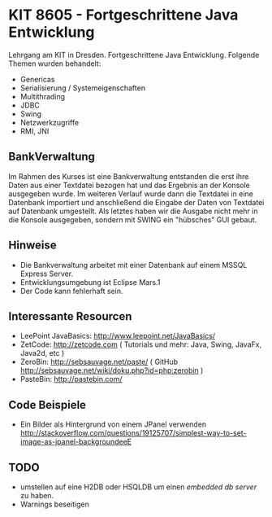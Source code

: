 # KIT 8605 - Fortgeschrittene Java Entwicklung

Lehrgang am KIT in Dresden. Fortgeschrittene Java Entwicklung. Folgende Themen wurden behandelt:

- Genericas
- Serialisierung / Systemeigenschaften
- Multithrading
- JDBC
- Swing
- Netzwerkzugriffe
- RMI, JNI

## BankVerwaltung

Im Rahmen des Kurses ist eine Bankverwaltung entstanden die erst ihre Daten aus einer Textdatei bezogen hat und das Ergebnis an der Konsole ausgegeben wurde. Im weiteren Verlauf wurde dann die Textdatei in eine Datenbank importiert und anschließend die Eingabe der Daten von Textdatei auf Datenbank umgestellt. Als letztes haben wir die Ausgabe nicht mehr in die Konsole ausgegeben, sondern mit SWING ein "hübsches" GUI gebaut.

## Hinweise

- Die Bankverwaltung arbeitet mit einer Datenbank auf einem MSSQL Express Server.
- Entwicklungsumgebung ist Eclipse Mars.1
- Der Code kann fehlerhaft sein.

## Interessante Resourcen

- LeePoint JavaBasics: http://www.leepoint.net/JavaBasics/
- ZetCode: http://zetcode.com ( Tutorials und mehr: Java, Swing, JavaFx, Java2d, etc )
- ZeroBin: http://sebsauvage.net/paste/  ( GitHub http://sebsauvage.net/wiki/doku.php?id=php:zerobin )
- PasteBin: http://pastebin.com/

## Code Beispiele

- Ein Bilder als Hintergrund von einem JPanel verwenden http://stackoverflow.com/questions/19125707/simplest-way-to-set-image-as-jpanel-backgroundeeE

## TODO

- umstellen auf eine H2DB oder HSQLDB um einen _embedded db server_ zu haben.
- Warnings beseitigen



